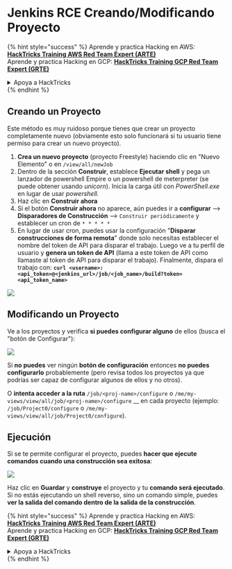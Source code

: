 # Jenkins RCE Creando/Modificando Proyecto

{% hint style="success" %}
Aprende y practica Hacking en AWS:<img src="../../.gitbook/assets/image (1).png" alt="" data-size="line">[**HackTricks Training AWS Red Team Expert (ARTE)**](https://training.hacktricks.xyz/courses/arte)<img src="../../.gitbook/assets/image (1).png" alt="" data-size="line">\
Aprende y practica Hacking en GCP: <img src="../../.gitbook/assets/image (2).png" alt="" data-size="line">[**HackTricks Training GCP Red Team Expert (GRTE)**<img src="../../.gitbook/assets/image (2).png" alt="" data-size="line">](https://training.hacktricks.xyz/courses/grte)

<details>

<summary>Apoya a HackTricks</summary>

* Revisa los [**planes de suscripción**](https://github.com/sponsors/carlospolop)!
* **Únete al** 💬 [**grupo de Discord**](https://discord.gg/hRep4RUj7f) o al [**grupo de telegram**](https://t.me/peass) o **síguenos** en **Twitter** 🐦 [**@hacktricks\_live**](https://twitter.com/hacktricks\_live)**.**
* **Comparte trucos de hacking enviando PRs a los** [**HackTricks**](https://github.com/carlospolop/hacktricks) y [**HackTricks Cloud**](https://github.com/carlospolop/hacktricks-cloud) repos de github.

</details>
{% endhint %}

## Creando un Proyecto

Este método es muy ruidoso porque tienes que crear un proyecto completamente nuevo (obviamente esto solo funcionará si tu usuario tiene permiso para crear un nuevo proyecto).

1. **Crea un nuevo proyecto** (proyecto Freestyle) haciendo clic en "Nuevo Elemento" o en `/view/all/newJob`
2. Dentro de la sección **Construir**, establece **Ejecutar shell** y pega un lanzador de powershell Empire o un powershell de meterpreter (se puede obtener usando _unicorn_). Inicia la carga útil con _PowerShell.exe_ en lugar de usar _powershell._
3. Haz clic en **Construir ahora**
1. Si el botón **Construir ahora** no aparece, aún puedes ir a **configurar** --> **Disparadores de Construcción** --> `Construir periódicamente` y establecer un cron de `* * * * *`
2. En lugar de usar cron, puedes usar la configuración "**Disparar construcciones de forma remota**" donde solo necesitas establecer el nombre del token de API para disparar el trabajo. Luego ve a tu perfil de usuario y **genera un token de API** (llama a este token de API como llamaste al token de API para disparar el trabajo). Finalmente, dispara el trabajo con: **`curl <username>:<api_token>@<jenkins_url>/job/<job_name>/build?token=<api_token_name>`**

![](<../../.gitbook/assets/image (165).png>)

## Modificando un Proyecto

Ve a los proyectos y verifica **si puedes configurar alguno** de ellos (busca el "botón de Configurar"):

![](<../../.gitbook/assets/image (265).png>)

Si **no puedes** ver ningún **botón de configuración** entonces **no puedes** **configurarlo** probablemente (pero revisa todos los proyectos ya que podrías ser capaz de configurar algunos de ellos y no otros).

O **intenta acceder a la ruta** `/job/<proj-name>/configure` o `/me/my-views/view/all/job/<proj-name>/configure` \_\_ en cada proyecto (ejemplo: `/job/Project0/configure` o `/me/my-views/view/all/job/Project0/configure`).

## Ejecución

Si se te permite configurar el proyecto, puedes **hacer que ejecute comandos cuando una construcción sea exitosa**:

![](<../../.gitbook/assets/image (98).png>)

Haz clic en **Guardar** y **construye** el proyecto y tu **comando será ejecutado**.\
Si no estás ejecutando un shell reverso, sino un comando simple, puedes **ver la salida del comando dentro de la salida de la construcción**.

{% hint style="success" %}
Aprende y practica Hacking en AWS:<img src="../../.gitbook/assets/image (1).png" alt="" data-size="line">[**HackTricks Training AWS Red Team Expert (ARTE)**](https://training.hacktricks.xyz/courses/arte)<img src="../../.gitbook/assets/image (1).png" alt="" data-size="line">\
Aprende y practica Hacking en GCP: <img src="../../.gitbook/assets/image (2).png" alt="" data-size="line">[**HackTricks Training GCP Red Team Expert (GRTE)**<img src="../../.gitbook/assets/image (2).png" alt="" data-size="line">](https://training.hacktricks.xyz/courses/grte)

<details>

<summary>Apoya a HackTricks</summary>

* Revisa los [**planes de suscripción**](https://github.com/sponsors/carlospolop)!
* **Únete al** 💬 [**grupo de Discord**](https://discord.gg/hRep4RUj7f) o al [**grupo de telegram**](https://t.me/peass) o **síguenos** en **Twitter** 🐦 [**@hacktricks\_live**](https://twitter.com/hacktricks\_live)**.**
* **Comparte trucos de hacking enviando PRs a los** [**HackTricks**](https://github.com/carlospolop/hacktricks) y [**HackTricks Cloud**](https://github.com/carlospolop/hacktricks-cloud) repos de github.

</details>
{% endhint %}
